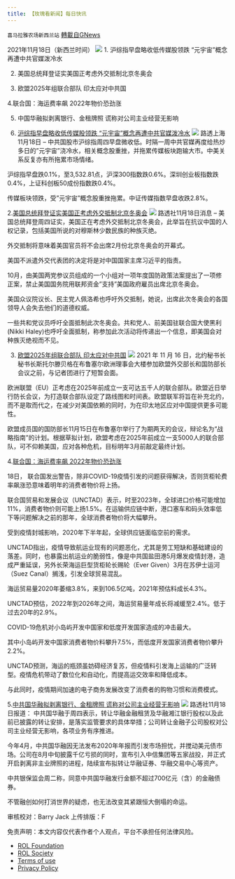 ```yaml
---
title: 【玫瑰看新闻】每日快讯
---
```

`喜马拉雅农场新西兰站` [轉載自GNews](https://gnews.org/zh-hans/1677540/)

2021年11月18日（新西兰时间）
![](https://assets.gnews.org/wp-content/uploads/2021/09/图片-4-1.jpg)
1. 沪综指早盘略收低传媒股领跌 “元宇宙”概念再遭中共官媒泼冷水

2. 美国总统拜登证实美国正考虑外交抵制北京冬奥会

3. 欧盟2025年组联合部队 印太应对中共国

4.联合国：海运费率飙 2022年物价恐劲涨

5. 中国华融拟剥离银行、金租牌照  谎称对公司主业经营无影响



1. [沪综指早盘略收低传媒股领跌 “元宇宙”概念再遭中共官媒泼冷水](https://cn.reuters.com/article/china-shares-1118-noon-idCNKBS2I309X)
![](https://assets.gnews.org/wp-content/uploads/2021/11/图片-1-9.jpg)
路透上海11月18日 – 中共国股市沪综指周四早盘微收低。时隔一周中共官媒再度给热炒多日的”元宇宙”浇冷水，相关概念股重挫，并拖累传媒板块跑输大市。中美关系反复亦有所拖累市场情绪。

沪综指早盘跌0.1%，至3,532.81点，沪深300指数跌0.6%。深圳创业板指数跌0.4%，上证科创板50成份指数跌0.4%。

传媒板块领跌，受”元宇宙”概念股重挫拖累。中证传媒指数早盘收跌2.8%。

2.[美国总统拜登证实美国正考虑外交抵制北京冬奥会](https://cn.reuters.com/article/analysis-biden-olympics-winter-1118-thur-idCNKBS2I401Z)
![](https://assets.gnews.org/wp-content/uploads/2021/11/图片-1-7.jpg)
路透社11月18日消息 – 美国总统拜登周四证实，美国正在考虑外交抵制北京冬奥会，此举旨在抗议中国的人权记录，包括美国所说的对穆斯林少数民族的种族灭绝。

外交抵制将意味着美国官员将不会出席2月份北京冬奥会的开幕式。

美国不派遣外交代表团的决定将是对中国国家主席习近平的指责。

10月，由美国两党参议员组成的一个小组对一项年度国防政策法案提出了一项修正案，禁止美国国务院用联邦资金”支持”美国政府雇员出席北京冬奥会。

美国众议院议长、民主党人佩洛希也呼吁外交抵制，她说，出席此次冬奥会的各国领导人会失去他们的道德权威。

一些共和党议员呼吁全面抵制此次冬奥会。共和党人、前美国驻联合国大使黑利(Nikki Haley)也呼吁全面抵制，称参加此次活动将传递出一个信息，即美国会对种族灭绝视而不见。

3. [欧盟2025年组联合部队 印太应对中共国](https://www.rfa.org/mandarin/yataibaodao/junshiwaijiao/cl-11172021081602.html)
![](https://assets.gnews.org/wp-content/uploads/2021/11/图片-2-6.jpg)
2021 年 11 月 16 日，北约秘书长秘书长斯托尔滕贝格在布鲁塞尔欧洲理事会大楼参加欧盟外交部长和国防部长会议之前，与记者团进行了短暂会面。

欧洲联盟（EU）正考虑在2025年前成立一支可达五千人的联合部队。欧盟近日举行防长会议，为打造联合部队设定了路线图和时间表。欧盟联军将旨在补充北约，而不是取而代之，在减少对美国依赖的同时，为在印太地区应对中国提供更多可能性。

欧盟成员国的国防部长11月15日在布鲁塞尔举行了为期两天的会议，辩论名为“战略指南”的计划。根据草拟计划，欧盟考虑在2025年前成立一支5000人的联合部队，可不仰赖美国，应对各种危机，目标明年3月前敲定最终计划。

4.[联合国：海运费率飙 2022年物价恐劲涨](https://www.swissinfo.ch/chi/afp/%E8%81%94%E5%90%88%E5%9B%BD-%E6%B5%B7%E8%BF%90%E8%B4%B9%E7%8E%87%E9%A3%99-2022%E5%B9%B4%E7%89%A9%E4%BB%B7%E6%81%90%E5%8A%B2%E6%B6%A8/47121768)

18日， 联合国发出警告，除非COVID-19疫情引发的问题获得解决，否则货柜轮费率飙涨恐意味着明年的消费者物价将上扬。

联合国贸易和发展会议（UNCTAD）表示，时至2023年，全球进口价格可能增加11%，消费者物价则可能上扬1.5%。在运输供应链中断，港口塞车和码头效率低下等问题解决之前的那年，全球消费者物价将大幅攀升。

受到疫情封城影响，2020年下半年起，全球供应链面临空前的需求。

UNCTAD指出，疫情导致航运业现有的问题恶化，尤其是劳工短缺和基础建设的落差。同时，也暴露出航运业的脆弱性，像是中共国盐田港5月爆发疫情封港，造成严重延误，另外长荣海运巨型货柜轮长赐轮（Ever Given）3月在苏伊士运河（Suez Canal）搁浅，引发全球贸易混乱。

海运贸易量2020年萎缩3.8%，来到106.5亿吨，2021年预估料成长4.3%。

UNCTAD预估，2022年到2026年之间，海运贸易量年成长将减缓至2.4%。低于过去20年的2.9%。

COVID-19危机对小岛屿开发中国家和低度开发国家造成的冲击最大。

其中小岛屿开发中国家消费者物价料攀升7.5%，而低度开发国家消费者物价攀升2.2%。

UNCTAD预测，海运的瓶颈虽妨碍经济复苏，但疫情料引发海上运输的广泛转型。疫情危机带动了数位化和自动化，而提高运交效率和降低成本。

与此同时，疫情期间加速的电子商务发展改变了消费者的购物习惯和消费模式。

5.[中共国华融拟剥离银行、金租牌照 谎称对公司主业经营无影响](https://cn.reuters.com/article/china-huarong-bank-fin-rent-1118-idCNKBS2I30MT)
![](https://assets.gnews.org/wp-content/uploads/2021/11/图片-3-4.jpg)
路透社11月18日报道： 中共国华融于周四表示，转让华融金融租赁及华融湘江银行股权以及此前已披露的转让安排，是落实监管要求的具体举措；公司转让金融子公司股权对公司主业经营无影响，各项业务有序推进。

今年4月，中共国华融因无法发布2020年年报而引发市场担忧，并搅动美元债市场。公司在8月中旬披露千亿亏损的同时，宣布引入中信集团等五家战投，并正式开启剥离非主业牌照的进程，陆续宣布拟转让华融证券、华融交易中心等资产。

中共银保监会周二称，同意中共国华融发行金额不超过700亿元（含）的金融债券。

不管融创如何打消世界的疑虑，也无法改变其紧跟恒大倒塌的命运。





审核校对：Barry Jack
上传排版：F

 

免责声明：本文内容仅代表作者个人观点，平台不承担任何法律风险。

- [ROL Foundation](https://rolfoundation.org/)
- [ROL Society](https://rolsociety.org/)
- [Terms of use](https://gnews.org/terms-of-use-3/)
- [Privacy Policy](https://gnews.org/privacy-policy/)
